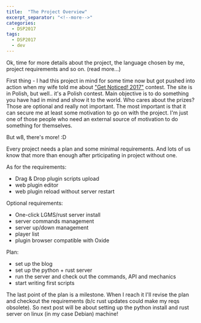 ```yaml
---
title: 	"The Project Overview"
excerpt_separator: "<!--more-->"
categories:
  - DSP2017
tags:
  - DSP2017
  - dev
---
```


Ok, time for more details about the project, the language chosen by me, project requirements and so on. (read more...)

<!--more-->

First thing - I had this project in mind for some time now but got pushed into action when my wife told me about ["Get Noticed! 2017"](http://devstyle.pl/daj-sie-poznac/) contest. The site is in Polish, but well.. it's a Polish contest. Main objective is to do something you have had in mind and show it to the world. Who cares about the prizes? Those are optional and really not important. The most important is that it can secure me at least some motivation to go on with the project. I'm just one of those people who need an external source of motivation to do something for themselves.

But w8, there's more! :D

Every project needs a plan and some minimal requirements. And lots of us know that more than enough after prticipating in project without one.

As for the requirements:
* Drag & Drop plugin scripts upload
* web plugin editor
* web plugin reload without server restart

Optional requirements:
* One-click LGMS/rust server install
* server commands management
* server up/down management
* player list
* plugin browser compatible with Oxide

Plan:
* set up the blog
* set up the python + rust server
* run the server and check out the commands, API and mechanics
* start writing first scripts

The last point of the plan is a milestone. When I reach it I'll revise the plan and checkout the requirements (b/c rust updates could make my reqs obsolete). So next post will be about setting up the python install and rust server on linux (in my case Debian) machine!